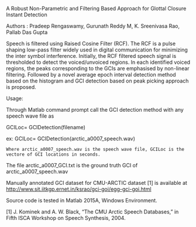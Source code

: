 A Robust Non-Parametric and Filtering Based Approach for Glottal Closure Instant Detection

Authors : Pradeep Rengaswamy, Gurunath Reddy M, K. Sreenivasa Rao, Pallab Das Gupta

Speech is filtered using Raised Cosine Filter (RCF). The RCF is a pulse shaping low-pass filter widely used in digital communication for minimizing the inter symbol interference. Initially, the RCF filtered speech signal is thresholded to detect the voiced/unvoiced regions. In each identified voiced regions, the peaks corresponding to the GCIs are emphasised by non-linear filtering. Followed by a novel average epoch interval detection method based on the histogram and GCI detection based on peak picking approach is proposed. 

Usage: 

Through Matlab command prompt call the GCI detection method with any speech wave file as  

GCILoc= GCIDetection(filename)

ex: GCILoc= GCIDetection(arctic_a0007_speech.wav)

    Where arctic_a0007_speech.wav is the speech wave file, GCILoc is the vectore of GCI locations in seconds.
    

The file arctic_a0007_GCI.txt is the ground truth GCI of arctic_a0007_speech.wav

Manually annotated GCI dataset for CMU-ARCTIC dataset [1] is available at
http://www.sit.iitkgp.ernet.in/ksrao/gci-goi/egg-gci-goi.html

Source code is tested in  Matlab 2015A, Windows Environment.

[1] J. Kominek and A. W. Black, “The CMU Arctic Speech Databases,” in Fifth ISCA Workshop on Speech Synthesis, 2004.
